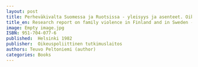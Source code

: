 ```yaml
---
layout: post
title: Perheväkivalta Suomessa ja Ruotsissa - yleisyys ja asenteet. Oikeuspoliittisen tutkimuslaitoksen julkaisuja 54, 1982. (38 s.)
title_en: Research report on family violence in Finland and in Sweden - prevalence and attitudes
image: Empty image.jpg
ISBN: 951-704-077-6
published:  Helsinki 1982 
publisher:  Oikeuspoliittinen tutkimuslaitos
authors: Teuvo Peltoniemi (author)
categories: Books
---
```

